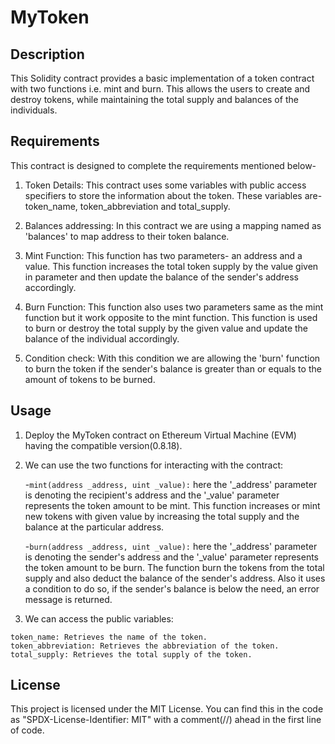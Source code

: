 # MyToken

## Description
This Solidity contract provides a basic implementation of a token contract with two functions i.e. mint and burn. This allows the users to create and destroy tokens, while maintaining the total supply and balances of the individuals.

## Requirements
This contract is designed to complete the requirements mentioned below-

1. Token Details: This contract uses some variables with public access specifiers to store the information about the token. These variables are- token_name, token_abbreviation and total_supply.

2. Balances addressing: In this contract we are using a mapping named as 'balances' to map address to their token balance.

3. Mint Function: This function has two parameters- an address and a value. This function increases the total token supply by the value given in parameter and then update the balance of the sender's address accordingly.

4. Burn Function: This function also uses two parameters same as the mint function but it work opposite to the mint function. This function is used to burn or destroy the total supply by  the given value and update the balance of the individual accordingly.

5. Condition check: With this condition we are allowing the 'burn' function to burn the token if the sender's balance is greater than or equals to the amount of tokens to be burned. 
   
## Usage
   1. Deploy the MyToken contract on  Ethereum Virtual Machine (EVM) having the compatible version(0.8.18).

   2. We can use the two functions for interacting with the contract:
      
       -`mint(address _address, uint _value):` here the '_address' parameter is denoting the recipient's address and the '_value' parameter represents the token amount to be mint. This function increases or mint new tokens with given value by increasing the total supply and the balance at the particular address.

       -`burn(address _address, uint _value):` here the '_address' parameter is denoting the sender's address and the '_value' parameter represents the token amount to be burn. The function burn the tokens from the total supply and also deduct the balance of the sender's address. Also it uses a condition to do so, if the sender's balance is below the need, an error message is returned.

   3. We can access the public variables:

    token_name: Retrieves the name of the token.
    token_abbreviation: Retrieves the abbreviation of the token.
    total_supply: Retrieves the total supply of the token.

## License
This project is licensed under the MIT License. You can find this in the code as "SPDX-License-Identifier: MIT" with a comment(//) ahead  in the first line of code.
